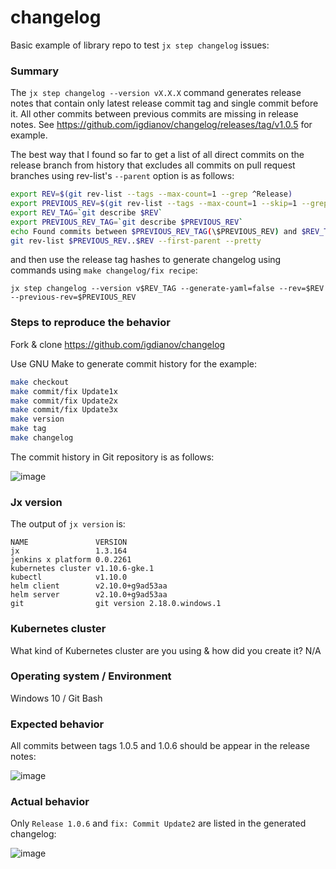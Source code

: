 # changelog
Basic example of library repo to test `jx step changelog` issues:

### Summary 
The `jx step changelog --version vX.X.X` command generates release notes that contain only latest release commit tag and single commit before it. All other commits between previous commits are missing in release notes. See https://github.com/igdianov/changelog/releases/tag/v1.0.5 for example. 

The best way that I found so far to get a list of all direct commits on the release branch from history that excludes all commits on pull request branches using rev-list's `--parent` option is as follows:
```sh
export REV=$(git rev-list --tags --max-count=1 --grep ^Release)
export PREVIOUS_REV=$(git rev-list --tags --max-count=1 --skip=1 --grep ^Release)
export REV_TAG=`git describe $REV`
export PREVIOUS_REV_TAG=`git describe $PREVIOUS_REV`
echo Found commits between $PREVIOUS_REV_TAG(\$PREVIOUS_REV) and $REV_TAG(\$REV) tags:
git rev-list $PREVIOUS_REV..$REV --first-parent --pretty
```

and then use the release tag hashes to generate changelog using commands using `make changelog/fix recipe`:
```
jx step changelog --version v$REV_TAG --generate-yaml=false --rev=$REV --previous-rev=$PREVIOUS_REV
```
### Steps to reproduce the behavior
Fork & clone https://github.com/igdianov/changelog

Use GNU Make to generate commit history for the example:
```bash
make checkout 
make commit/fix Update1x
make commit/fix Update2x
make commit/fix Update3x
make version 
make tag 
make changelog
```
The commit history in Git repository is as follows:

![image](https://user-images.githubusercontent.com/20428629/44692243-da1aec00-aa16-11e8-8c2d-4038b2a2f72b.png)

### Jx version

The output of `jx version` is:

```
NAME               VERSION
jx                 1.3.164
jenkins x platform 0.0.2261
kubernetes cluster v1.10.6-gke.1
kubectl            v1.10.0
helm client        v2.10.0+g9ad53aa
helm server        v2.10.0+g9ad53aa
git                git version 2.18.0.windows.1
```

### Kubernetes cluster

What kind of Kubernetes cluster are you using & how did you create it?
N/A

### Operating system / Environment
Windows 10 / Git Bash

### Expected behavior
All commits between tags 1.0.5 and 1.0.6 should be appear in the release notes:

![image](https://user-images.githubusercontent.com/20428629/44692452-ce7bf500-aa17-11e8-9e85-325d9900eed8.png)



### Actual behavior
Only `Release 1.0.6` and `fix: Commit Update2` are listed in the generated changelog:

![image](https://user-images.githubusercontent.com/20428629/44692274-06366d00-aa17-11e8-89c6-89de6fb3a063.png)


